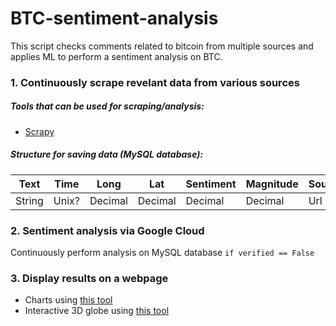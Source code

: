 # BTC-sentiment-analysis

This script checks comments related to bitcoin from multiple sources and applies ML to perform a sentiment analysis on BTC.

### 1. Continuously scrape revelant data from various sources

##### Tools that can be used for scraping/analysis:
* [Scrapy](www.scrapy.org)

##### Structure for saving data (MySQL database):

| Text | Time | Long | Lat | Sentiment | Magnitude | Source | Tool | Verified |
| --- | --- | --- | --- | --- | --- | --- | --- | --- |
| String | Unix? | Decimal | Decimal | Decimal | Decimal | Url | Int | Bool |


### 2. Sentiment analysis via Google Cloud

Continuously perform analysis on MySQL database `if verified == False`

### 3. Display results on a webpage

* Charts using [this tool](www.highcharts.com)
* Interactive 3D globe using [this tool](https://experiments.withgoogle.com/chrome/globe)